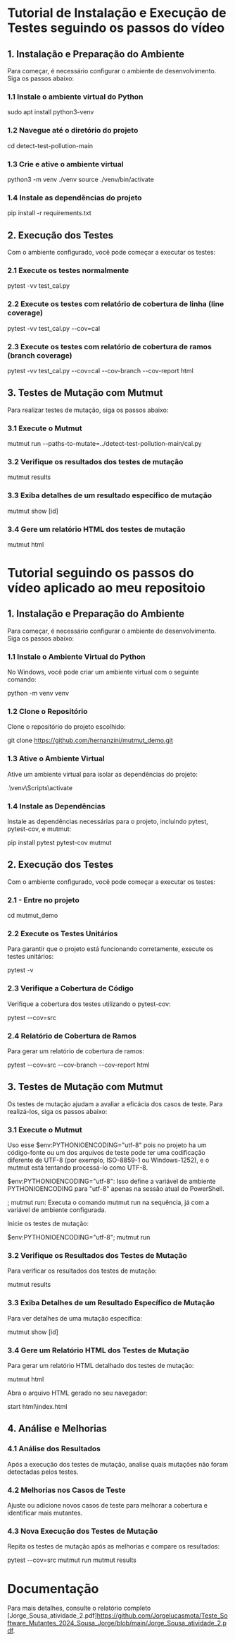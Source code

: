 # Tutorial de Instalação e Execução de Testes seguindo os passos do vídeo

## 1. Instalação e Preparação do Ambiente
Para começar, é necessário configurar o ambiente de desenvolvimento. Siga os passos abaixo:

### 1.1 Instale o ambiente virtual do Python

sudo apt install python3-venv


### 1.2 Navegue até o diretório do projeto

cd detect-test-pollution-main


### 1.3 Crie e ative o ambiente virtual

python3 -m venv ./venv
source ./venv/bin/activate


### 1.4 Instale as dependências do projeto

pip install -r requirements.txt


## 2. Execução dos Testes
Com o ambiente configurado, você pode começar a executar os testes:

### 2.1 Execute os testes normalmente

pytest -vv test_cal.py


### 2.2 Execute os testes com relatório de cobertura de linha (line coverage)

pytest -vv test_cal.py --cov=cal


### 2.3 Execute os testes com relatório de cobertura de ramos (branch coverage)

pytest -vv test_cal.py --cov=cal --cov-branch --cov-report html


## 3. Testes de Mutação com Mutmut
Para realizar testes de mutação, siga os passos abaixo:

### 3.1 Execute o Mutmut

mutmut run --paths-to-mutate=../detect-test-pollution-main/cal.py


### 3.2 Verifique os resultados dos testes de mutação

mutmut results


### 3.3 Exiba detalhes de um resultado específico de mutação

mutmut show [id]


### 3.4 Gere um relatório HTML dos testes de mutação

mutmut html

# Tutorial seguindo os passos do vídeo aplicado ao meu repositoio 

## 1. Instalação e Preparação do Ambiente
Para começar, é necessário configurar o ambiente de desenvolvimento. Siga os passos abaixo:

### 1.1 Instale o Ambiente Virtual do Python
No Windows, você pode criar um ambiente virtual com o seguinte comando:

python -m venv venv

### 1.2 Clone o Repositório
Clone o repositório do projeto escolhido:

git clone https://github.com/hernanzini/mutmut_demo.git


### 1.3 Ative o Ambiente Virtual
Ative um ambiente virtual para isolar as dependências do projeto:

.\venv\Scripts\activate

### 1.4 Instale as Dependências
Instale as dependências necessárias para o projeto, incluindo pytest, pytest-cov, e mutmut:

pip install pytest pytest-cov mutmut

## 2. Execução dos Testes
Com o ambiente configurado, você pode começar a executar os testes:

### 2.1 - Entre no projeto

cd mutmut_demo

### 2.2 Execute os Testes Unitários
Para garantir que o projeto está funcionando corretamente, execute os testes unitários:

pytest -v

### 2.3 Verifique a Cobertura de Código
Verifique a cobertura dos testes utilizando o pytest-cov:

pytest --cov=src

### 2.4 Relatório de Cobertura de Ramos
Para gerar um relatório de cobertura de ramos:

pytest --cov=src --cov-branch --cov-report html

## 3. Testes de Mutação com Mutmut
Os testes de mutação ajudam a avaliar a eficácia dos casos de teste. Para realizá-los, siga os passos abaixo:

### 3.1 Execute o Mutmut

Uso esse $env:PYTHONIOENCODING="utf-8" pois no projeto ha um código-fonte ou um dos arquivos de teste pode ter uma codificação diferente de UTF-8 (por exemplo, ISO-8859-1 ou Windows-1252), e o mutmut está tentando processá-lo como UTF-8.

$env:PYTHONIOENCODING="utf-8": Isso define a variável de ambiente PYTHONIOENCODING para "utf-8" apenas na sessão atual do PowerShell.

; mutmut run: Executa o comando mutmut run na sequência, já com a variável de ambiente configurada.

Inicie os testes de mutação:

$env:PYTHONIOENCODING="utf-8"; mutmut run


### 3.2 Verifique os Resultados dos Testes de Mutação
Para verificar os resultados dos testes de mutação:

mutmut results

### 3.3 Exiba Detalhes de um Resultado Específico de Mutação
Para ver detalhes de uma mutação específica:

mutmut show [id]

### 3.4 Gere um Relatório HTML dos Testes de Mutação
Para gerar um relatório HTML detalhado dos testes de mutação:

mutmut html

Abra o arquivo HTML gerado no seu navegador:

start html\index.html

## 4. Análise e Melhorias

### 4.1 Análise dos Resultados
Após a execução dos testes de mutação, analise quais mutações não foram detectadas pelos testes.

### 4.2 Melhorias nos Casos de Teste
Ajuste ou adicione novos casos de teste para melhorar a cobertura e identificar mais mutantes.

### 4.3 Nova Execução dos Testes de Mutação
Repita os testes de mutação após as melhorias e compare os resultados:

pytest --cov=src
mutmut run
mutmut results

# Documentação

Para mais detalhes, consulte o relatório completo [Jorge_Sousa_atividade_2.pdf]https://github.com/Jorgelucasmota/Teste_Software_Mutantes_2024_Sousa_Jorge/blob/main/Jorge_Sousa_atividade_2.pdf.

